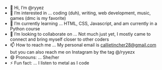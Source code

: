 - 👋 Hi, I’m @ryyez
- 👀 I’m interested in ... coding (duh), writing, web development, music, games (dmc is my favorite)
- 🌱 I’m currently learning ... HTML, CSS, Javascript, and am currently in a Python course
- 💞️ I’m looking to collaborate on ... Not much just yet, I mostly came to connect and bring myself closer to other coders
- 📫 How to reach me ... My personal email is callietincher28@gmail.com but you can also reach me on Instagram by the tag @/ryyezx
- 😄 Pronouns: ... She/her
- ⚡ Fun fact: ... I listen to metal as I code

<!---
ryyez/ryyez is a ✨ special ✨ repository because its `README.md` (this file) appears on your GitHub profile.
You can click the Preview link to take a look at your changes.
--->

